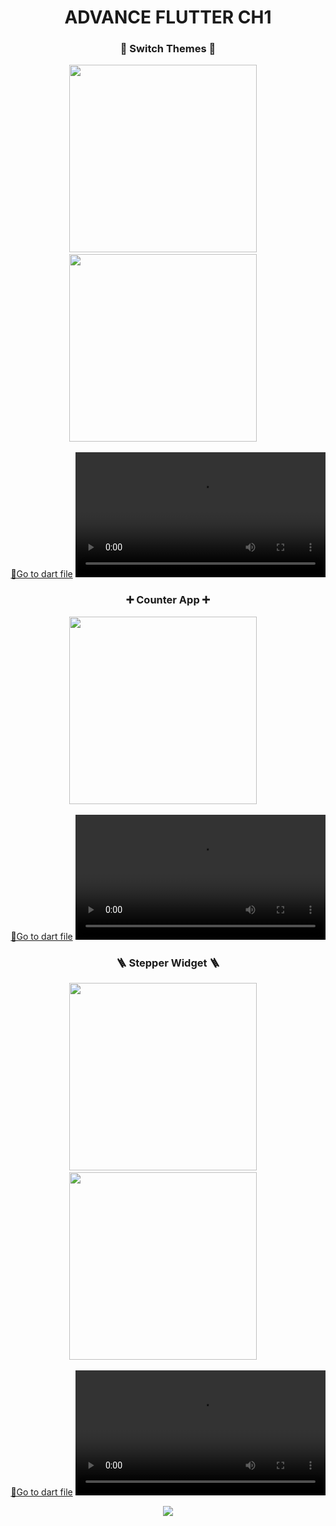 <h1 align="center">ADVANCE FLUTTER CH1</h1>

<h3 align="center">🌅 Switch Themes 🌃</h3>
<p align="center">
  <img src='https://github.com/Aayush141105/Adv_Flutter_Ch1/assets/133498952/6fd8821e-72e1-4ef9-897d-2639a1e794c0' width = 300>&nbsp;&nbsp;&nbsp;&nbsp;
  <img src='https://github.com/Aayush141105/Adv_Flutter_Ch1/assets/133498952/511ddc0b-0b18-4236-8455-609edced56f2' width = 300>&nbsp;&nbsp;&nbsp;&nbsp;

  <div align="center">
    <a href="https://github.com/Aayush141105/Adv_Flutter_Ch1/tree/master/lib/Theme%20Change">🔗Go to dart file</a>

<video src="https://github.com/Aayush141105/Adv_Flutter_Ch1/assets/133498952/1169695b-134a-4bc3-b75f-610945502dfe" width="400">
  </div>
</p>
<h3 align="center">➕ Counter App ➕</h3>
<p align="center">
  <img src='https://github.com/Aayush141105/Adv_Flutter_Ch1/assets/133498952/0f22af94-563d-41a7-aa2b-597b8aaa3a5d' width = 300>&nbsp;&nbsp;&nbsp;&nbsp;

  <div align="center">
    <a href="https://github.com/Aayush141105/Adv_Flutter_Ch1/tree/master/lib/Counter%20App">🔗Go to dart file</a>

<video src="https://github.com/Aayush141105/Adv_Flutter_Ch1/assets/133498952/39891868-85c1-499a-9b7a-8cae37f96dd5" width="400">
  </div>
</p>

<h3 align="center">🪜 Stepper Widget 🪜</h3>
<p align="center">
  <img src='https://github.com/Aayush014/Adv_Flutter_Ch1/assets/133498952/3a6bf540-b362-403d-9ef7-f14f03f40e58' width = 300>&nbsp;&nbsp;&nbsp;&nbsp;
  <img src='https://github.com/Aayush014/Adv_Flutter_Ch1/assets/133498952/c520d90e-f8ba-4d7b-9d6c-dabe0827f923' width = 300>&nbsp;&nbsp;&nbsp;&nbsp;

  <div align="center">
    <a href="https://github.com/Aayush014/Adv_Flutter_Ch1/tree/master/lib/Stepper%20App">🔗Go to dart file</a>

<video src="https://github.com/Aayush014/Adv_Flutter_Ch1/assets/133498952/cd07f24a-a97b-4558-9921-0150f37f7bc8" width="400">
<video src="https://github.com/Aayush014/Adv_Flutter_Ch1/assets/133498952/8582b28d-3d32-4a68-a261-51a00a345fc6" width="400">
  </div>
</p>
<div align="center">
<img src='https://github.com/Aayush014/Adv_Flutter_Ch1/assets/133498952/2c3ea94e-3de3-4d18-aa57-a9100744ab37'>
</div>
